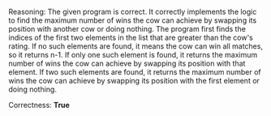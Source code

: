 Reasoning:
The given program is correct. It correctly implements the logic to find the maximum number of wins the cow can achieve by swapping its position with another cow or doing nothing. The program first finds the indices of the first two elements in the list that are greater than the cow's rating. If no such elements are found, it means the cow can win all matches, so it returns n-1. If only one such element is found, it returns the maximum number of wins the cow can achieve by swapping its position with that element. If two such elements are found, it returns the maximum number of wins the cow can achieve by swapping its position with the first element or doing nothing.

Correctness: **True**